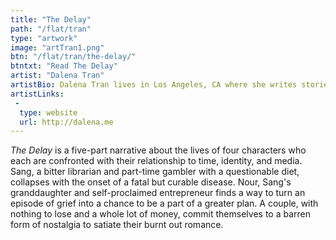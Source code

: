 ```yaml
---
title: "The Delay"
path: "/flat/tran"
type: "artwork"
image: "artTran1.png"
btn: "/flat/tran/the-delay/"
btntxt: "Read The Delay"
artist: "Dalena Tran"
artistBio: Dalena Tran lives in Los Angeles, CA where she writes stories and poetry and adapts them into virtual spaces. Her practice investigates nostalgic and emerging symbols of storytelling by combining language, technology, and mixed media arts. Her body of work concerns the application of digital language to confront how humans understand and express the subjective and collective models that shape intention, interpretation, and meaning. Her work has been featured on Nowness, Adult Swim, and OFluxo. Dalena has studied film, media arts, and Farsi and is currently a Graduate Student in Design Media Arts at UCLA.
artistLinks:
 -
  type: website
  url: http://dalena.me
---
```


*The Delay* is a five-part narrative about the lives of four characters who each are confronted with their relationship to time, identity, and media. Sang, a bitter librarian and part-time gambler with a questionable diet, collapses with the onset of a fatal but curable disease. Nour, Sang's granddaughter and self-proclaimed entrepreneur finds a way to turn an episode of grief into a chance to be a part of a greater plan. A couple, with nothing to lose and a whole lot of money, commit themselves to a barren form of nostalgia to satiate their burnt out romance.

